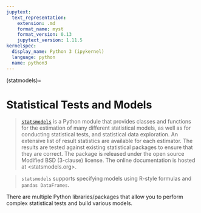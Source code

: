 ```yaml
---
jupytext:
  text_representation:
    extension: .md
    format_name: myst
    format_version: 0.13
    jupytext_version: 1.11.5
kernelspec:
  display_name: Python 3 (ipykernel)
  language: python
  name: python3
---
```


(statmodels)=

# Statistical Tests and Models


> [`statsmodels`](https://www.statsmodels.org/stable/about.html#about-statsmodels)
> is a Python module that provides classes and functions for the
> estimation of many different statistical models, as well as for
> conducting statistical tests, and statistical data exploration. An
> extensive list of result statistics are available for each
> estimator. The results are tested against existing statistical
> packages to ensure that they are correct. The package is released
> under the open source Modified BSD (3-clause) license. The online
> documentation is hosted at <statsmodels.org>.


> `statsmodels` supports specifying models using R-style formulas and
> `pandas DataFrames`.


There are multiple Python libraries/packages that allow you to perform
complex statistical tests and build various models.


